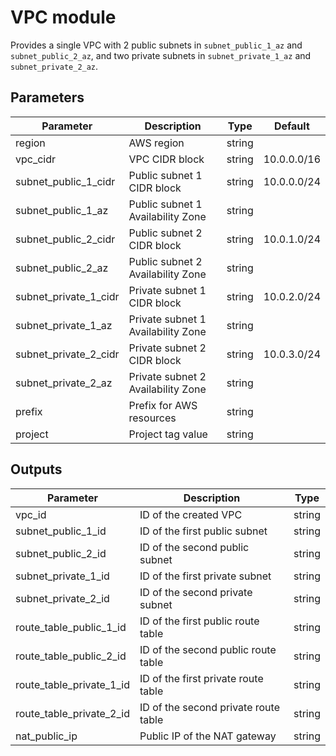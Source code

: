 # VPC module

Provides a single VPC with 2 public subnets in `subnet_public_1_az` and `subnet_public_2_az`, and two private subnets in `subnet_private_1_az` and `subnet_private_2_az`.

## Parameters
| Parameter             | Description                        | Type   | Default     |
|-----------------------|------------------------------------|--------|-------------|
| region                | AWS region                         | string |             |
| vpc_cidr              | VPC CIDR block                     | string | 10.0.0.0/16 |
| subnet_public_1_cidr  | Public subnet 1 CIDR block         | string | 10.0.0.0/24 |
| subnet_public_1_az    | Public subnet 1 Availability Zone  | string |             |
| subnet_public_2_cidr  | Public subnet 2 CIDR block         | string | 10.0.1.0/24 |
| subnet_public_2_az    | Public subnet 2 Availability Zone  | string |             |
| subnet_private_1_cidr | Private subnet 1 CIDR block        | string | 10.0.2.0/24 |
| subnet_private_1_az   | Private subnet 1 Availability Zone | string |             |
| subnet_private_2_cidr | Private subnet 2 CIDR block        | string | 10.0.3.0/24 |
| subnet_private_2_az   | Private subnet 2 Availability Zone | string |             |
| prefix                | Prefix for AWS resources           | string |             |
| project               | Project tag value                  | string |             |

## Outputs
| Parameter                | Description                          | Type   |
|--------------------------|--------------------------------------|--------|
| vpc_id                   | ID of the created VPC                | string |
| subnet_public_1_id       | ID of the first public subnet        | string |
| subnet_public_2_id       | ID of the second public subnet       | string |
| subnet_private_1_id      | ID of the first private subnet       | string |
| subnet_private_2_id      | ID of the second private subnet      | string |
| route_table_public_1_id  | ID of the first public route table   | string |
| route_table_public_2_id  | ID of the second public route table  | string |
| route_table_private_1_id | ID of the first private route table  | string |
| route_table_private_2_id | ID of the second private route table | string |
| nat_public_ip            | Public IP of the NAT gateway         | string |
